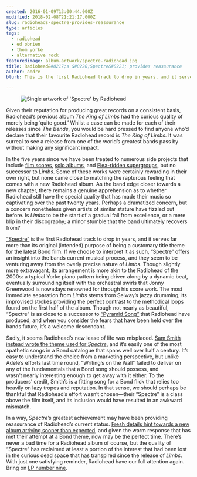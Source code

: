 ```yaml
---
created: 2016-01-09T13:00:44.000Z
modified: 2018-02-08T21:21:17.000Z
slug: radioheads-spectre-provides-reassurance
type: articles
tags:
  - radiohead
  - ed obrien
  - thom yorke
  - alternative rock
featuredimage: album-artwork/spectre-radiohead.jpg
title: Radiohead&#8217;s &#8220;Spectre&#8221; provides reassurance
author: andre
blurb: This is the first Radiohead track to drop in years, and it serves far more than its original (intended) purpose as a Bond song.

---
```


<figure class="wide">
  <img src="album-artwork/spectre-radiohead.jpg" alt="Single artwork of 'Spectre' by Radiohead" />
  <figcaption></figcaption>
</figure>

Given their reputation for producing great records on a consistent basis, Radiohead’s previous album *The King of Limbs* had the curious quality of merely being ‘quite good.’ Whilst a case can be made for each of their releases since *The Bends*, you would be hard pressed to find anyone who’d declare that their favourite Radiohead record is *The King of Limbs.* It was surreal to see a release from one of the world’s greatest bands pass by without making any significant impact.

In the five years since we have been treated to numerous side projects that include [film scores](https://www.youtube.com/watch?v=JMPylWRqzPg), [solo albums](https://www.youtube.com/watch?v=2wkdgk0-Ag4), and [Flea-ridden supergroups](https://www.youtube.com/watch?v=DpVfF4U75B8), but no successor to *Limbs*. Some of these works were certainly rewarding in their own right, but none came close to matching the rapturous feeling that comes with a new Radiohead album. As the band edge closer towards a new chapter, there remains a genuine apprehension as to whether Radiohead still have the special quality that has made their music so captivating over the past twenty years. Perhaps a dramatized concern, but a concern nonetheless given artists of similar stature have fizzled out before. Is *Limbs* to be the start of a gradual fall from excellence, or a mere blip in their discography; a minor stumble that the band ultimately recovers from?

[“Spectre”](https://soundcloud.com/radiohead/spectre) is the first Radiohead track to drop in years, and it serves far more than its original (intended) purpose of being a customary title theme for the latest Bond film. If we choose to interpret it as such, “Spectre” offers an insight into the bands current musical process, and they seem to be venturing away from the overly precise nature of *Limbs*. Though slightly more extravagant, its arrangement is more akin to the Radiohead of the 2000s: a typical Yorke piano pattern being driven along by a dynamic beat, eventually surrounding itself with the orchestral swirls that Jonny Greenwood is nowadays renowned for through his score work. The most immediate separation from *Limbs* stems from Selway’s jazzy drumming; its improvised strokes providing the perfect contrast to the methodical loops found on the first half of the album. Though not nearly as beautiful, “Spectre” is as close to a successor to [“Pyramid Song”](https://www.youtube.com/watch?v=s2VzLn6DMCE) that Radiohead have produced, and when you consider the fears that have been held over the bands future, it’s a welcome descendant.

Sadly, it seems Radiohead’s new lease of life was misplaced. [Sam Smith instead wrote the theme used for *Spectre*](https://www.youtube.com/watch?v=8jzDnsjYv9A), and it’s easily one of the most apathetic songs in a Bond catalogue that spans well over half a century. It’s easy to understand the choice from a marketing perspective, but unlike Adele’s efforts last time round, “Writing’s on the Wall” failed to deliver on any of the fundamentals that a Bond song should possess, and wasn’t nearly interesting enough to get away with it either. To the producers’ credit, Smith’s is a fitting song for a Bond flick that relies too heavily on lazy tropes and reputation. In that sense, we should perhaps be thankful that Radiohead’s effort wasn’t chosen—their “Spectre” is a class above the film itself, and its inclusion would have resulted in an awkward mismatch.

In a way, *Spectre*’s greatest achievement may have been providing reassurance of Radiohead’s current status. [Fresh details hint towards a new album arriving sooner than expected](http://pitchfork.com/news/62787-radiohead-form-new-company-raising-speculation-new-album-is-imminent/), and given the warm response that has met their attempt at a Bond theme, now may be the perfect time. There’s never a bad time for a Radiohead album of course, but the quality of “Spectre” has reclaimed at least a portion of the interest that had been lost in the curious dead space that has transpired since the release of *Limbs*. With just one satisfying reminder, Radiohead have our full attention again. Bring on [LP number nine](/reviews/radiohead-a-moon-shaped-pool/).